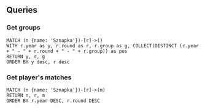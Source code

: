 ## Queries

### Get groups
    MATCH (n {name: 'Sznapka'})-[r]->()
    WITH r.year as y, r.round as r, r.group as g, COLLECT(DISTINCT (r.year + " - " + r.round + " - " + r.group)) as pos
    RETURN y, r, g
    ORDER BY y desc, r desc


### Get player's matches
    MATCH (n {name: 'Sznapka'})-[r]->(m)
    RETURN n, r, m
    ORDER BY r.year DESC, r.round DESC